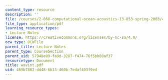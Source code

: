 ```yaml
---
content_type: resource
description: ''
file: /courses/2-068-computational-ocean-acoustics-13-853-spring-2003/469b7802dd486b13460b7edaf403f9ed_wavint.pdf
file_type: application/pdf
learning_resource_types:
- Lecture Notes
license: https://creativecommons.org/licenses/by-nc-sa/4.0/
ocw_type: OCWFile
parent_title: Lecture Notes
parent_type: CourseSection
parent_uid: 57948e09-fa9d-3287-f474-76f5bb88af37
resourcetype: Document
title: wavint.pdf
uid: 469b7802-dd48-6b13-460b-7edaf403f9ed
---
```

